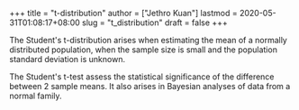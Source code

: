 +++
title = "t-distribution"
author = ["Jethro Kuan"]
lastmod = 2020-05-31T01:08:17+08:00
slug = "t_distribution"
draft = false
+++

The Student's t-distribution arises when estimating the mean of a
normally distributed population, when the sample size is small and the
population standard deviation is unknown.

The Student's t-test assess the statistical significance of the
difference between 2 sample means. It also arises in Bayesian analyses
of data from a normal family.
